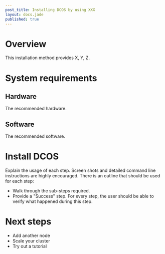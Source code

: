 ```yaml
---
post_title: Installing DCOS by using XXX
layout: docs.jade
published: true
---
```


# Overview

This installation method provides X, Y, Z.

# System requirements

## Hardware
The recommended hardware.

## Software
The recommended software.

# Install DCOS

Explain the usage of each step. Screen shots and detailed command line instructions are highly encouraged. There is an outline that should be used for each step:

- Walk through the sub-steps required.
- Provide a "Success" step. For every step, the user should be able to verify what happened during this step.

# Next steps

- Add another node
- Scale your cluster
- Try out a tutorial
